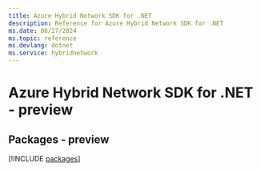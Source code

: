 ```yaml
---
title: Azure Hybrid Network SDK for .NET
description: Reference for Azure Hybrid Network SDK for .NET
ms.date: 08/27/2024
ms.topic: reference
ms.devlang: dotnet
ms.service: hybridnetwork
---
```

# Azure Hybrid Network SDK for .NET - preview
## Packages - preview
[!INCLUDE [packages](hybrid-network-index.md)]